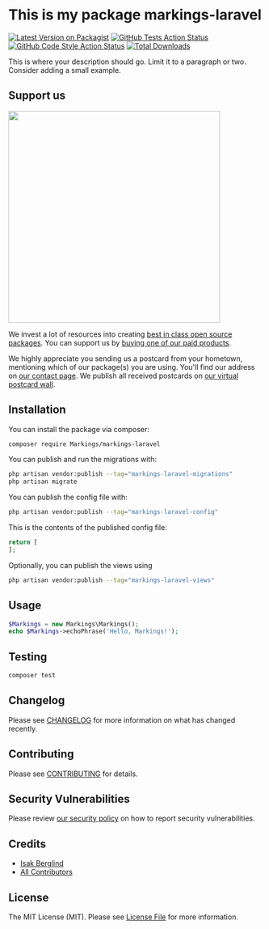 # This is my package markings-laravel

[![Latest Version on Packagist](https://img.shields.io/packagist/v/Markings/markings-laravel.svg?style=flat-square)](https://packagist.org/packages/Markings/markings-laravel)
[![GitHub Tests Action Status](https://img.shields.io/github/actions/workflow/status/Markings/markings-laravel/run-tests.yml?branch=main&label=tests&style=flat-square)](https://github.com/Markings/markings-laravel/actions?query=workflow%3Arun-tests+branch%3Amain)
[![GitHub Code Style Action Status](https://img.shields.io/github/actions/workflow/status/Markings/markings-laravel/fix-php-code-style-issues.yml?branch=main&label=code%20style&style=flat-square)](https://github.com/Markings/markings-laravel/actions?query=workflow%3A"Fix+PHP+code+style+issues"+branch%3Amain)
[![Total Downloads](https://img.shields.io/packagist/dt/Markings/markings-laravel.svg?style=flat-square)](https://packagist.org/packages/Markings/markings-laravel)

This is where your description should go. Limit it to a paragraph or two. Consider adding a small example.

## Support us

[<img src="https://github-ads.s3.eu-central-1.amazonaws.com/markings-laravel.jpg?t=1" width="419px" />](https://spatie.be/github-ad-click/markings-laravel)

We invest a lot of resources into creating [best in class open source packages](https://spatie.be/open-source). You can support us by [buying one of our paid products](https://spatie.be/open-source/support-us).

We highly appreciate you sending us a postcard from your hometown, mentioning which of our package(s) you are using. You'll find our address on [our contact page](https://spatie.be/about-us). We publish all received postcards on [our virtual postcard wall](https://spatie.be/open-source/postcards).

## Installation

You can install the package via composer:

```bash
composer require Markings/markings-laravel
```

You can publish and run the migrations with:

```bash
php artisan vendor:publish --tag="markings-laravel-migrations"
php artisan migrate
```

You can publish the config file with:

```bash
php artisan vendor:publish --tag="markings-laravel-config"
```

This is the contents of the published config file:

```php
return [
];
```

Optionally, you can publish the views using

```bash
php artisan vendor:publish --tag="markings-laravel-views"
```

## Usage

```php
$Markings = new Markings\Markings();
echo $Markings->echoPhrase('Hello, Markings!');
```

## Testing

```bash
composer test
```

## Changelog

Please see [CHANGELOG](CHANGELOG.md) for more information on what has changed recently.

## Contributing

Please see [CONTRIBUTING](CONTRIBUTING.md) for details.

## Security Vulnerabilities

Please review [our security policy](../../security/policy) on how to report security vulnerabilities.

## Credits

- [Isak Berglind](https://github.com/iaK)
- [All Contributors](../../contributors)

## License

The MIT License (MIT). Please see [License File](LICENSE.md) for more information.

